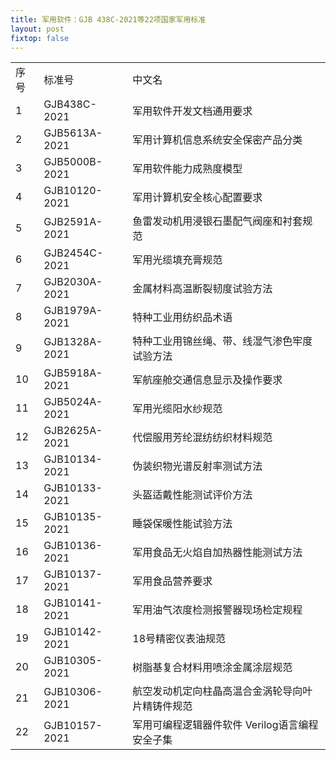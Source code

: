 ```yaml
---
title: 军用软件：GJB 438C-2021等22项国家军用标准
layout: post
fixtop: false
---
```


<table class="table table-hover table-bordered">
    <tr>
        <td>序号</td>
        <td>标准号</td>
        <td>中文名</td>
    </tr>
    <tr class="fw-bold">
        <td>1</td>
        <td>GJB438C-2021</td>
        <td>军用软件开发文档通用要求</td>
    </tr>
    <tr class="fw-bold">
        <td>2</td>
        <td>GJB5613A-2021</td>
        <td>军用计算机信息系统安全保密产品分类</td>
    </tr>
    <tr class="fw-bold">
        <td>3</td>
        <td>GJB5000B-2021</td>
        <td>军用软件能力成熟度模型</td>
    </tr>
    <tr class="fw-bold">
        <td>4</td>
        <td>GJB10120-2021</td>
        <td>军用计算机安全核心配置要求</td>
    </tr>
    <tr>
        <td>5</td>
        <td>GJB2591A-2021</td>
        <td>鱼雷发动机用浸银石墨配气阀座和衬套规范</td>
    </tr>
    <tr>
        <td>6</td>
        <td>GJB2454C-2021</td>
        <td>军用光缆填充膏规范</td>
    </tr>
    <tr>
        <td>7</td>
        <td>GJB2030A-2021</td>
        <td>金属材料高温断裂韧度试验方法</td>
    </tr>
    <tr>
        <td>8</td>
        <td>GJB1979A-2021</td>
        <td>特种工业用纺织品术语</td>
    </tr>
    <tr>
        <td>9</td>
        <td>GJB1328A-2021</td>
        <td>特种工业用锦丝绳、带、线湿气渗色牢度试验方法</td>
    </tr>
    <tr>
        <td>10</td>
        <td>GJB5918A-2021</td>
        <td>军航座舱交通信息显示及操作要求</td>
    </tr>
    <tr>
        <td>11</td>
        <td>GJB5024A-2021</td>
        <td>军用光缆阳水纱规范</td>
    </tr>
    <tr>
        <td>12</td>
        <td>GJB2625A-2021</td>
        <td>代偿服用芳纶混纺纺织材料规范</td>
    </tr>
    <tr>
        <td>13</td>
        <td>GJB10134-2021</td>
        <td>伪装织物光谱反射率测试方法</td>
    </tr>
    <tr>
        <td>14</td>
        <td>GJB10133-2021</td>
        <td>头盔适戴性能测试评价方法</td>
    </tr>
    <tr>
        <td>15</td>
        <td>GJB10135-2021</td>
        <td>睡袋保暖性能试验方法</td>
    </tr>
    <tr>
        <td>16</td>
        <td>GJB10136-2021</td>
        <td>军用食品无火焰自加热器性能测试方法</td>
    </tr>
    <tr>
        <td>17</td>
        <td>GJB10137-2021</td>
        <td>军用食品营养要求</td>
    </tr>
    <tr>
        <td>18</td>
        <td>GJB10141-2021</td>
        <td>军用油气浓度检测报警器现场检定规程</td>
    </tr>
    <tr>
        <td>19</td>
        <td>GJB10142-2021</td>
        <td>18号精密仪表油规范</td>
    </tr>
    <tr>
        <td>20</td>
        <td>GJB10305-2021</td>
        <td>树脂基复合材料用喷涂金属涂层规范</td>
    </tr>
    <tr>
        <td>21</td>
        <td>GJB10306-2021</td>
        <td>航空发动机定向柱晶高温合金涡轮导向叶片精铸件规范</td>
    </tr>
    <tr>
        <td>22</td>
        <td>GJB10157-2021</td>
        <td>军用可编程逻辑器件软件 Verilog语言编程安全子集</td>
    </tr>
</table>








